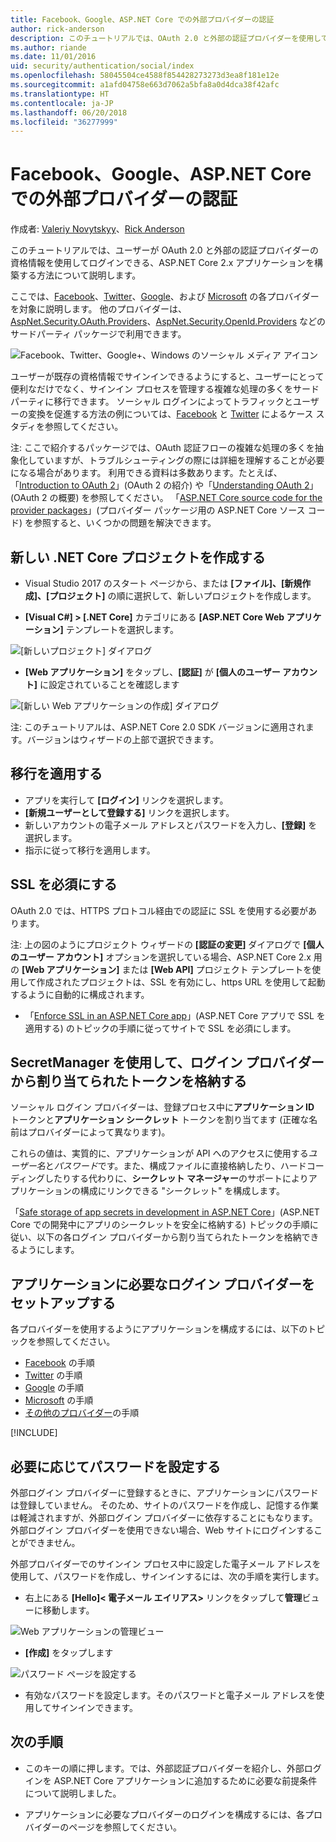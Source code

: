 ```yaml
---
title: Facebook、Google、ASP.NET Core での外部プロバイダーの認証
author: rick-anderson
description: このチュートリアルでは、OAuth 2.0 と外部の認証プロバイダーを使用して ASP.NET Core 2.x アプリを構築する方法について説明します。
ms.author: riande
ms.date: 11/01/2016
uid: security/authentication/social/index
ms.openlocfilehash: 58045504ce4588f854428273273d3ea8f181e12e
ms.sourcegitcommit: a1afd04758e663d7062a5bfa8a0d4dca38f42afc
ms.translationtype: HT
ms.contentlocale: ja-JP
ms.lasthandoff: 06/20/2018
ms.locfileid: "36277999"
---
```

# <a name="facebook-google-and-external-provider-authentication-in-aspnet-core"></a>Facebook、Google、ASP.NET Core での外部プロバイダーの認証

作成者: [Valeriy Novytskyy](https://github.com/01binary)、[Rick Anderson](https://twitter.com/RickAndMSFT)

このチュートリアルでは、ユーザーが OAuth 2.0 と外部の認証プロバイダーの資格情報を使用してログインできる、ASP.NET Core 2.x アプリケーションを構築する方法について説明します。

ここでは、[Facebook](xref:security/authentication/facebook-logins)、[Twitter](xref:security/authentication/twitter-logins)、[Google](xref:security/authentication/google-logins)、および [Microsoft](xref:security/authentication/microsoft-logins) の各プロバイダーを対象に説明します。 他のプロバイダーは、[AspNet.Security.OAuth.Providers](https://github.com/aspnet-contrib/AspNet.Security.OAuth.Providers)、[AspNet.Security.OpenId.Providers](https://github.com/aspnet-contrib/AspNet.Security.OpenId.Providers) などのサードパーティ パッケージで利用できます。

![Facebook、Twitter、Google+、Windows のソーシャル メディア アイコン](index/_static/social.png)

ユーザーが既存の資格情報でサインインできるようにすると、ユーザーにとって便利なだけでなく、サインイン プロセスを管理する複雑な処理の多くをサードパーティに移行できます。 ソーシャル ログインによってトラフィックとユーザーの変換を促進する方法の例については、[Facebook](https://www.facebook.com/unsupportedbrowser) と [Twitter](https://dev.twitter.com/resources/case-studies) によるケース スタディを参照してください。

注: ここで紹介するパッケージでは、OAuth 認証フローの複雑な処理の多くを抽象化していますが、トラブルシューティングの際には詳細を理解することが必要になる場合があります。 利用できる資料は多数あります。たとえば、「[Introduction to OAuth 2](https://www.digitalocean.com/community/tutorials/an-introduction-to-oauth-2)」(OAuth 2 の紹介) や「[Understanding OAuth 2](http://www.bubblecode.net/2016/01/22/understanding-oauth2/)」(OAuth 2 の概要) を参照してください。 「[ASP.NET Core source code for the provider packages](https://github.com/aspnet/Security/tree/dev/src)」(プロバイダー パッケージ用の ASP.NET Core ソース コード) を参照すると、いくつかの問題を解決できます。

## <a name="create-a-new-aspnet-core-project"></a>新しい .NET Core プロジェクトを作成する

* Visual Studio 2017 のスタート ページから、または **[ファイル]、[新規作成]、[プロジェクト]** の順に選択して、新しいプロジェクトを作成します。

* **[Visual C#] > [.NET Core]** カテゴリにある **[ASP.NET Core Web アプリケーション]** テンプレートを選択します。

![[新しいプロジェクト] ダイアログ](index/_static/new-project.png)

* **[Web アプリケーション]** をタップし、**[認証]** が **[個人のユーザー アカウント]** に設定されていることを確認します

![[新しい Web アプリケーションの作成] ダイアログ](index/_static/select-project.png)

注: このチュートリアルは、ASP.NET Core 2.0 SDK バージョンに適用されます。バージョンはウィザードの上部で選択できます。

## <a name="apply-migrations"></a>移行を適用する

* アプリを実行して **[ログイン]** リンクを選択します。
* **[新規ユーザーとして登録する]** リンクを選択します。
* 新しいアカウントの電子メール アドレスとパスワードを入力し、**[登録]** を選択します。
* 指示に従って移行を適用します。

## <a name="require-ssl"></a>SSL を必須にする

OAuth 2.0 では、HTTPS プロトコル経由での認証に SSL を使用する必要があります。

注: 上の図のようにプロジェクト ウィザードの **[認証の変更]** ダイアログで **[個人のユーザー アカウント]** オプションを選択している場合、ASP.NET Core 2.x 用の **[Web アプリケーション]** または **[Web API]** プロジェクト テンプレートを使用して作成されたプロジェクトは、SSL を有効にし、https URL を使用して起動するように自動的に構成されます。

* 「[Enforce SSL in an ASP.NET Core app](xref:security/enforcing-ssl)」(ASP.NET Core アプリで SSL を適用する) のトピックの手順に従ってサイトで SSL を必須にします。

## <a name="use-secretmanager-to-store-tokens-assigned-by-login-providers"></a>SecretManager を使用して、ログイン プロバイダーから割り当てられたトークンを格納する

ソーシャル ログイン プロバイダーは、登録プロセス中に**アプリケーション ID** トークンと**アプリケーション シークレット** トークンを割り当てます (正確な名前はプロバイダーによって異なります)。

これらの値は、実質的に、アプリケーションが API へのアクセスに使用する*ユーザー名*と*パスワード*です。また、構成ファイルに直接格納したり、ハードコーディングしたりする代わりに、**シークレット マネージャー**のサポートによりアプリケーションの構成にリンクできる "シークレット" を構成します。

「[Safe storage of app secrets in development in ASP.NET Core](xref:security/app-secrets)」(ASP.NET Core での開発中にアプリのシークレットを安全に格納する) トピックの手順に従い、以下の各ログイン プロバイダーから割り当てられたトークンを格納できるようにします。

## <a name="setup-login-providers-required-by-your-application"></a>アプリケーションに必要なログイン プロバイダーをセットアップする

各プロバイダーを使用するようにアプリケーションを構成するには、以下のトピックを参照してください。

* [Facebook](xref:security/authentication/facebook-logins) の手順
* [Twitter](xref:security/authentication/twitter-logins) の手順
* [Google](xref:security/authentication/google-logins) の手順
* [Microsoft](xref:security/authentication/microsoft-logins) の手順
* [その他のプロバイダー](xref:security/authentication/otherlogins)の手順

[!INCLUDE[](~/includes/chain-auth-providers.md)]

## <a name="optionally-set-password"></a>必要に応じてパスワードを設定する

外部ログイン プロバイダーに登録するときに、アプリケーションにパスワードは登録していません。 そのため、サイトのパスワードを作成し、記憶する作業は軽減されますが、外部ログイン プロバイダーに依存することにもなります。 外部ログイン プロバイダーを使用できない場合、Web サイトにログインすることができません。

外部プロバイダーでのサインイン プロセス中に設定した電子メール アドレスを使用して、パスワードを作成し、サインインするには、次の手順を実行します。

* 右上にある **[Hello]&lt; 電子メール エイリアス&gt;** リンクをタップして**管理**ビューに移動します。

![Web アプリケーションの管理ビュー](index/_static/pass1a.png)

* **[作成]** をタップします

![パスワード ページを設定する](index/_static/pass2a.png)

* 有効なパスワードを設定します。そのパスワードと電子メール アドレスを使用してサインインできます。

## <a name="next-steps"></a>次の手順

* このキーの順に押します。では、外部認証プロバイダーを紹介し、外部ログインを ASP.NET Core アプリケーションに追加するために必要な前提条件について説明しました。

* アプリケーションに必要なプロバイダーのログインを構成するには、各プロバイダーのページを参照してください。
